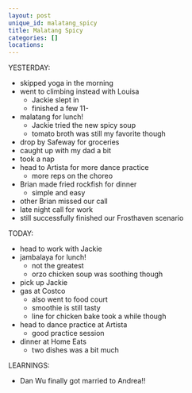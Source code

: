 ```yaml
---
layout: post
unique_id: malatang_spicy
title: Malatang Spicy
categories: []
locations: 
---
```


YESTERDAY:
* skipped yoga in the morning
* went to climbing instead with Louisa
  * Jackie slept in
  * finished a few 11-
* malatang for lunch!
  * Jackie tried the new spicy soup
  * tomato broth was still my favorite though
* drop by Safeway for groceries
* caught up with my dad a bit
* took a nap
* head to Artista for more dance practice
  * more reps on the choreo
* Brian made fried rockfish for dinner
  * simple and easy
* other Brian missed our call
* late night call for work
* still successfully finished our Frosthaven scenario

TODAY:
* head to work with Jackie
* jambalaya for lunch!
  * not the greatest
  * orzo chicken soup was soothing though
* pick up Jackie
* gas at Costco
  * also went to food court
  * smoothie is still tasty
  * line for chicken bake took a while though
* head to dance practice at Artista
  * good practice session
* dinner at Home Eats
  * two dishes was a bit much

LEARNINGS:
* Dan Wu finally got married to Andrea!!
